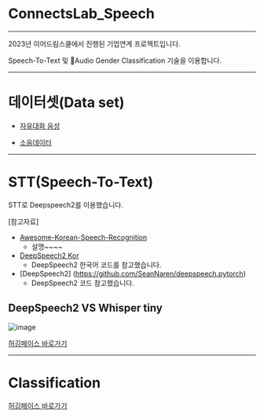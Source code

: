 # ConnectsLab_Speech
---
2023년 이어드림스쿨에서 진행된 기업연계 프로젝트입니다.

Speech-To-Text 및 Audio Gender Classification 기술을 이용합니다.



---
# 데이터셋(Data set)

- [자유대화 음성](https://aihub.or.kr/aihubdata/data/view.do?currMenu=115&topMenu=100&aihubDataSe=realm&dataSetSn=109)

- [소음데이터](https://www.aihub.or.kr/aihubdata/data/view.do?currMenu=115&topMenu=100&aihubDataSe=data&dataSetSn=71405)

---
# STT(Speech-To-Text) 

STT로 Deepspeech2를 이용했습니다.

[참고자료]
- [Awesome-Korean-Speech-Recognition](https://github.com/rtzr/Awesome-Korean-Speech-Recognition)
  - 설명~~~~
- [DeepSpeech2 Kor](https://github.com/fd873630/deep_speech_2_korean)
  - DeepSpeech2 한국어 코드를 참고했습니다.
- [DeepSpeech2] (https://github.com/SeanNaren/deepspeech.pytorch)
  - DeepSpeech2 코드 참고했습니다.

## DeepSpeech2 VS Whisper tiny

![image](https://github.com/GoX2Maker/ConnectsLab_Speech/assets/131675046/b22986cf-1c4e-400e-8bf6-9ac515796e9f)



[허깅페이스 바로가기](https://huggingface.co/spaces/GOx2Maker/DeepSpeech2_Kor)


---
# Classification

[허깅페이스 바로가기](https://huggingface.co/spaces/GOx2Maker/audio_gender_classifier)


